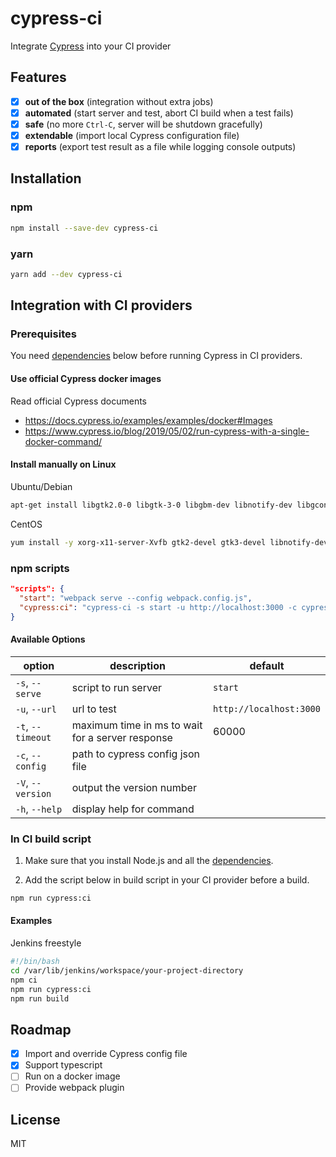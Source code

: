 # cypress-ci

Integrate [Cypress](https://www.cypress.io/) into your CI provider

## Features

- [x] **out of the box** (integration without extra jobs)
- [x] **automated** (start server and test, abort CI build when a test fails)
- [x] **safe** (no more `Ctrl-C`, server will be shutdown gracefully)
- [x] **extendable** (import local Cypress configuration file)
- [x] **reports** (export test result as a file while logging console outputs)

## Installation

### npm

```sh
npm install --save-dev cypress-ci
```

### yarn

```sh
yarn add --dev cypress-ci
```

## Integration with CI providers

### Prerequisites

You need [dependencies](https://docs.cypress.io/guides/continuous-integration/introduction.html#Dependencies) below before running Cypress in CI providers.

#### Use official Cypress docker images

Read official Cypress documents

- https://docs.cypress.io/examples/examples/docker#Images
- https://www.cypress.io/blog/2019/05/02/run-cypress-with-a-single-docker-command/

#### Install manually on Linux

Ubuntu/Debian

```sh
apt-get install libgtk2.0-0 libgtk-3-0 libgbm-dev libnotify-dev libgconf-2-4 libnss3 libxss1 libasound2 libxtst6 xauth xvfb
```

CentOS

```sh
yum install -y xorg-x11-server-Xvfb gtk2-devel gtk3-devel libnotify-deve
```

### npm scripts

```json
"scripts": {
  "start": "webpack serve --config webpack.config.js",
  "cypress:ci": "cypress-ci -s start -u http://localhost:3000 -c cypress.ci.json"
}
```

#### Available Options

| option            | description                                      | default                 |
| ----------------- | ------------------------------------------------ | ----------------------- |
| `-s`, `--serve`   | script to run server                             | `start`                 |
| `-u`, `--url`     | url to test                                      | `http://localhost:3000` |
| `-t`, `--timeout` | maximum time in ms to wait for a server response | 60000                   |
| `-c`, `--config`  | path to cypress config json file                 |
| `-V`, `--version` | output the version number                        |
| `-h`, `--help`    | display help for command                         |

### In CI build script

1. Make sure that you install Node.js and all the [dependencies](#prerequisites).

2. Add the script below in build script in your CI provider before a build.

```sh
npm run cypress:ci
```

#### Examples

Jenkins freestyle

```bash
#!/bin/bash
cd /var/lib/jenkins/workspace/your-project-directory
npm ci
npm run cypress:ci
npm run build
```

## Roadmap

- [x] Import and override Cypress config file
- [x] Support typescript
- [ ] Run on a docker image
- [ ] Provide webpack plugin

## License

MIT
